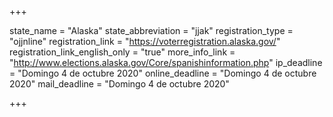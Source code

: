 +++

state_name = "Alaska"
state_abbreviation = "jjak"
registration_type = "ojjnline"
registration_link = "https://voterregistration.alaska.gov/"
registration_link_english_only = "true"
more_info_link = "http://www.elections.alaska.gov/Core/spanishinformation.php"
ip_deadline = "Domingo 4 de octubre 2020"
online_deadline = "Domingo 4 de octubre 2020"
mail_deadline = "Domingo 4 de octubre 2020"

+++